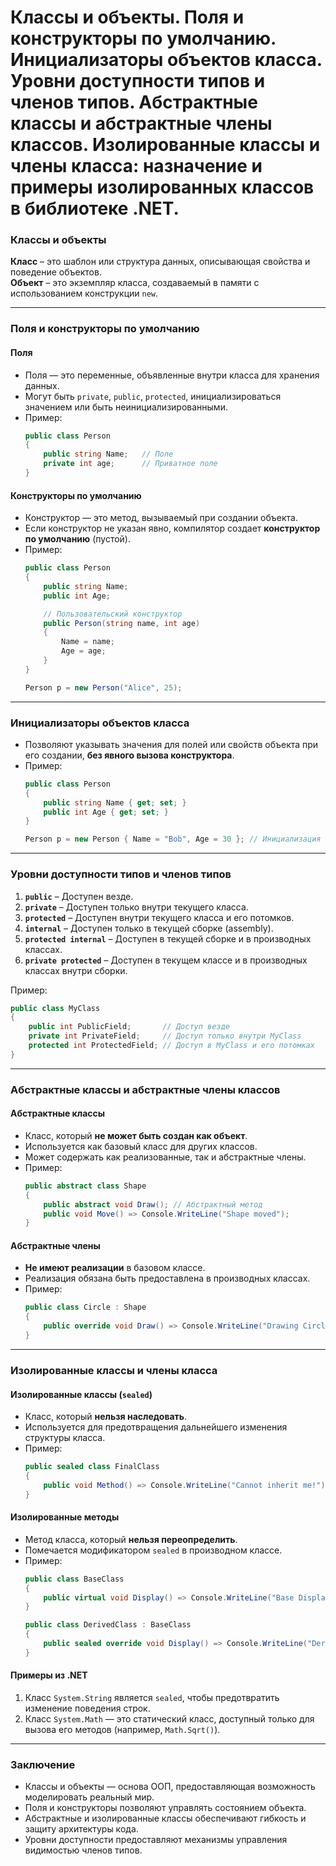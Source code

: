 # Классы и объекты. Поля и конструкторы по умолчанию. Инициализаторы объектов класса. Уровни доступности типов и членов типов. Абстрактные классы и абстрактные члены классов. Изолированные классы и члены класса: назначение и примеры изолированных классов в библиотеке .NET.

### **Классы и объекты**
**Класс** – это шаблон или структура данных, описывающая свойства и поведение объектов.  
**Объект** – это экземпляр класса, создаваемый в памяти с использованием конструкции `new`.

---

### **Поля и конструкторы по умолчанию**
#### **Поля**  
- Поля — это переменные, объявленные внутри класса для хранения данных.  
- Могут быть `private`, `public`, `protected`, инициализироваться значением или быть неинициализированными.  
- Пример:
  ```csharp
  public class Person
  {
      public string Name;   // Поле
      private int age;      // Приватное поле
  }
  ```

#### **Конструкторы по умолчанию**  
- Конструктор — это метод, вызываемый при создании объекта.  
- Если конструктор не указан явно, компилятор создает **конструктор по умолчанию** (пустой).  
- Пример:
  ```csharp
  public class Person
  {
      public string Name;
      public int Age;

      // Пользовательский конструктор
      public Person(string name, int age)
      {
          Name = name;
          Age = age;
      }
  }

  Person p = new Person("Alice", 25);
  ```

---

### **Инициализаторы объектов класса**
- Позволяют указывать значения для полей или свойств объекта при его создании, **без явного вызова конструктора**.  
- Пример:
  ```csharp
  public class Person
  {
      public string Name { get; set; }
      public int Age { get; set; }
  }

  Person p = new Person { Name = "Bob", Age = 30 }; // Инициализация
  ```

---

### **Уровни доступности типов и членов типов**
1. **`public`** – Доступен везде.  
2. **`private`** – Доступен только внутри текущего класса.  
3. **`protected`** – Доступен внутри текущего класса и его потомков.  
4. **`internal`** – Доступен только в текущей сборке (assembly).  
5. **`protected internal`** – Доступен в текущей сборке и в производных классах.  
6. **`private protected`** – Доступен в текущем классе и в производных классах внутри сборки.

Пример:
```csharp
public class MyClass
{
    public int PublicField;       // Доступ везде
    private int PrivateField;     // Доступ только внутри MyClass
    protected int ProtectedField; // Доступ в MyClass и его потомках
}
```

---

### **Абстрактные классы и абстрактные члены классов**
#### **Абстрактные классы**
- Класс, который **не может быть создан как объект**.  
- Используется как базовый класс для других классов.  
- Может содержать как реализованные, так и абстрактные члены.  
- Пример:
  ```csharp
  public abstract class Shape
  {
      public abstract void Draw(); // Абстрактный метод
      public void Move() => Console.WriteLine("Shape moved");
  }
  ```

#### **Абстрактные члены**
- **Не имеют реализации** в базовом классе.  
- Реализация обязана быть предоставлена в производных классах.  
- Пример:
  ```csharp
  public class Circle : Shape
  {
      public override void Draw() => Console.WriteLine("Drawing Circle");
  }
  ```

---

### **Изолированные классы и члены класса**
#### **Изолированные классы (`sealed`)**
- Класс, который **нельзя наследовать**.  
- Используется для предотвращения дальнейшего изменения структуры класса.  
- Пример:
  ```csharp
  public sealed class FinalClass
  {
      public void Method() => Console.WriteLine("Cannot inherit me!");
  }
  ```

#### **Изолированные методы**
- Метод класса, который **нельзя переопределить**.  
- Помечается модификатором `sealed` в производном классе.  
- Пример:
  ```csharp
  public class BaseClass
  {
      public virtual void Display() => Console.WriteLine("Base Display");
  }

  public class DerivedClass : BaseClass
  {
      public sealed override void Display() => Console.WriteLine("Derived Display");
  }
  ```

#### **Примеры из .NET**
1. Класс `System.String` является `sealed`, чтобы предотвратить изменение поведения строк.
2. Класс `System.Math` — это статический класс, доступный только для вызова его методов (например, `Math.Sqrt()`).

---

### **Заключение**
- Классы и объекты — основа ООП, предоставляющая возможность моделировать реальный мир.  
- Поля и конструкторы позволяют управлять состоянием объекта.  
- Абстрактные и изолированные классы обеспечивают гибкость и защиту архитектуры кода.  
- Уровни доступности предоставляют механизмы управления видимостью членов типов.